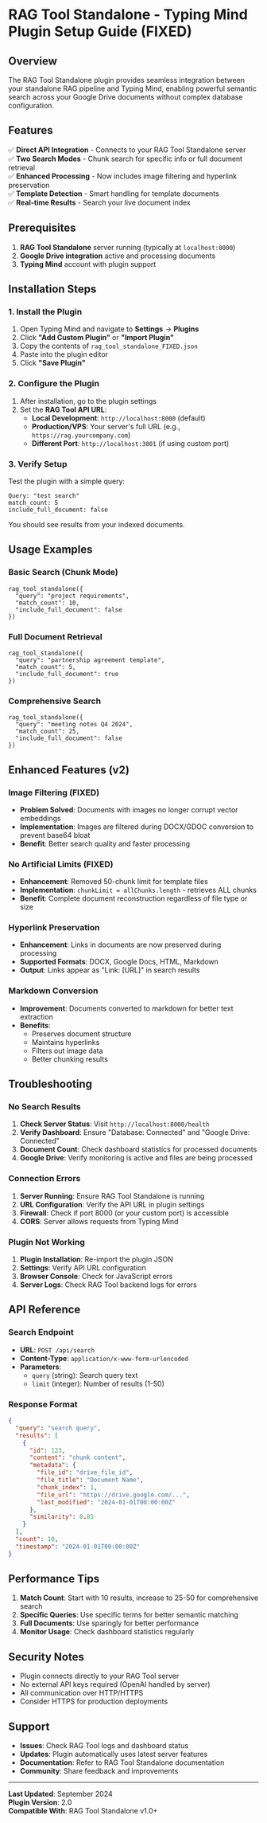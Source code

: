 # RAG Tool Standalone - Typing Mind Plugin Setup Guide (FIXED)

## Overview

The RAG Tool Standalone plugin provides seamless integration between your standalone RAG pipeline and Typing Mind, enabling powerful semantic search across your Google Drive documents without complex database configuration.

## Features

✅ **Direct API Integration** - Connects to your RAG Tool Standalone server  
✅ **Two Search Modes** - Chunk search for specific info or full document retrieval  
✅ **Enhanced Processing** - Now includes image filtering and hyperlink preservation  
✅ **Template Detection** - Smart handling for template documents  
✅ **Real-time Results** - Search your live document index  

## Prerequisites

1. **RAG Tool Standalone** server running (typically at `localhost:8000`)
2. **Google Drive integration** active and processing documents
3. **Typing Mind** account with plugin support

## Installation Steps

### 1. Install the Plugin

1. Open Typing Mind and navigate to **Settings** → **Plugins**
2. Click **"Add Custom Plugin"** or **"Import Plugin"**
3. Copy the contents of `rag_tool_standalone_FIXED.json` 
4. Paste into the plugin editor
5. Click **"Save Plugin"**

### 2. Configure the Plugin

1. After installation, go to the plugin settings
2. Set the **RAG Tool API URL**:
   - **Local Development**: `http://localhost:8000` (default)
   - **Production/VPS**: Your server's full URL (e.g., `https://rag.yourcompany.com`)
   - **Different Port**: `http://localhost:3001` (if using custom port)

### 3. Verify Setup

Test the plugin with a simple query:

```
Query: "test search"
match_count: 5
include_full_document: false
```

You should see results from your indexed documents.

## Usage Examples

### Basic Search (Chunk Mode)
```
rag_tool_standalone({
  "query": "project requirements",
  "match_count": 10,
  "include_full_document": false
})
```

### Full Document Retrieval
```
rag_tool_standalone({
  "query": "partnership agreement template", 
  "match_count": 5,
  "include_full_document": true
})
```

### Comprehensive Search
```
rag_tool_standalone({
  "query": "meeting notes Q4 2024",
  "match_count": 25,
  "include_full_document": false
})
```

## Enhanced Features (v2)

### Image Filtering (FIXED)
- **Problem Solved**: Documents with images no longer corrupt vector embeddings
- **Implementation**: Images are filtered during DOCX/GDOC conversion to prevent base64 bloat
- **Benefit**: Better search quality and faster processing

### No Artificial Limits (FIXED)
- **Enhancement**: Removed 50-chunk limit for template files
- **Implementation**: `chunkLimit = allChunks.length` - retrieves ALL chunks
- **Benefit**: Complete document reconstruction regardless of file type or size

### Hyperlink Preservation  
- **Enhancement**: Links in documents are now preserved during processing
- **Supported Formats**: DOCX, Google Docs, HTML, Markdown
- **Output**: Links appear as "Link: [URL]" in search results

### Markdown Conversion
- **Improvement**: Documents converted to markdown for better text extraction
- **Benefits**: 
  - Preserves document structure
  - Maintains hyperlinks
  - Filters out image data
  - Better chunking results

## Troubleshooting

### No Search Results
1. **Check Server Status**: Visit `http://localhost:8000/health` 
2. **Verify Dashboard**: Ensure "Database: Connected" and "Google Drive: Connected"
3. **Document Count**: Check dashboard statistics for processed documents
4. **Google Drive**: Verify monitoring is active and files are being processed

### Connection Errors
1. **Server Running**: Ensure RAG Tool Standalone is running
2. **URL Configuration**: Verify the API URL in plugin settings
3. **Firewall**: Check if port 8000 (or your custom port) is accessible
4. **CORS**: Server allows requests from Typing Mind

### Plugin Not Working
1. **Plugin Installation**: Re-import the plugin JSON
2. **Settings**: Verify API URL configuration
3. **Browser Console**: Check for JavaScript errors
4. **Server Logs**: Check RAG Tool backend logs for errors

## API Reference

### Search Endpoint
- **URL**: `POST /api/search`
- **Content-Type**: `application/x-www-form-urlencoded`
- **Parameters**:
  - `query` (string): Search query text
  - `limit` (integer): Number of results (1-50)

### Response Format
```json
{
  "query": "search query",
  "results": [
    {
      "id": 123,
      "content": "chunk content",
      "metadata": {
        "file_id": "drive_file_id",
        "file_title": "Document Name",
        "chunk_index": 1,
        "file_url": "https://drive.google.com/...",
        "last_modified": "2024-01-01T00:00:00Z"
      },
      "similarity": 0.85
    }
  ],
  "count": 10,
  "timestamp": "2024-01-01T00:00:00Z"
}
```

## Performance Tips

1. **Match Count**: Start with 10 results, increase to 25-50 for comprehensive search
2. **Specific Queries**: Use specific terms for better semantic matching
3. **Full Documents**: Use sparingly for better performance
4. **Monitor Usage**: Check dashboard statistics regularly

## Security Notes

- Plugin connects directly to your RAG Tool server
- No external API keys required (OpenAI handled by server)
- All communication over HTTP/HTTPS
- Consider HTTPS for production deployments

## Support

- **Issues**: Check RAG Tool logs and dashboard status
- **Updates**: Plugin automatically uses latest server features  
- **Documentation**: Refer to RAG Tool Standalone documentation
- **Community**: Share feedback and improvements

---

**Last Updated**: September 2024  
**Plugin Version**: 2.0  
**Compatible With**: RAG Tool Standalone v1.0+